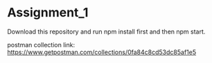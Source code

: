 # Assignment_1

Download this repository and run npm install first and then npm start.

postman collection link: https://www.getpostman.com/collections/0fa84c8cd53dc85af1e5
